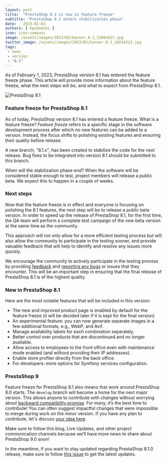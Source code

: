 ```yaml
---
layout: post
title:  "PrestaShop 8.1 is now in feature freeze"
subtitle: "PrestaShop 8.1 enters stabilization phase"
date:   2023-02-01
authors: [ kpodemski ]
icon: icon-compass
image: /assets/images/2023/02/banner_8.1_1200x627.jpg
twitter_image: /assets/images/2023/02/banner_8.1_1024x512.jpg
tags:
 - news
 - version
 - "8.1"
---
```



As of February 1, 2023, PrestaShop version 8.1 has entered the feature freeze phase. This article will provide more information about the feature freeze, what the next steps will be, and what to expect from PrestaShop 8.1.

![PrestaShop 8.1](/assets/images/2023/02/banner_8.1_1534x424.png)

### Feature freeze for PrestaShop 8.1

As of today, PrestaShop version 8.1 has entered a feature freeze. What is a feature freeze? _Feature freeze_ refers to a specific stage in the software development process after which no new features can be added to a version. Instead, the focus shifts to polishing existing features and ensuring their quality before release.

A new branch, "8.1.x", has been created to stabilize the code for the next release. Bug fixes to be integrated into version 8.1 should be submitted to this branch. 

When will the stabilization phase end? When the software will be considered stable enough to test, project members will release a public beta. We expect this to happen in a couple of weeks.

### Next steps

Now that the feature freeze is in effect and everyone is focusing on polishing the 8.1 features, the next step will be to release a public beta version. In order to speed up the release of PrestaShop 8.1, for the first time, the QA team will perform a complete test campaign of the new beta version at the same time as the community.

This approach will not only allow for a more efficient testing process but will also allow the community to participate in the testing sooner, and provide valuable feedback that will help to identify and resolve any issues more quickly.

We encourage the community to actively participate in the testing process by providing [feedback](https://github.com/PrestaShop/PrestaShop/discussions) and [reporting any bugs](https://github.com/PrestaShop/PrestaShop/issues/new?assignees=&labels=Bug%2CNew&template=1_bug_report.yml) or issues that they encounter. This will be an important step in ensuring that the final release of PrestaShop 8.1 is of the highest quality.

### New in PrestaShop 8.1

Here are the most notable features that will be included in this version:

- The new and improved product page is enabled by default for the feature freeze (it will be decided later if it is kept for the final version)
- An experimental feature: you can now generate separate images in a few additional formats, e.g., WebP, and Avif.
- Manage availability labels for each combination separately.
- Better control over products that are discontinued and no longer available.
- Allow access to employees to the front office even with maintenance mode enabled (and without providing their IP addresses).
- Enable store profiler directly from the back office.
- For developers: more options for Symfony services configuration.

### PrestaShop 9

Feature freeze for PrestaShop 8.1 also means that work around PrestaShop 9.0 starts. The `develop` branch will become a home for the next major version. This allows anyone to contribute with changes without worrying about [backward compatibility promise](https://github.com/PrestaShop/ADR/blob/master/0017-backward-compatibility-promise.md). For many, it’s the best time to contribute! You can often suggest impactful changes that were impossible to merge during work on the minor version. If you have any plan to contribute, let's discuss [your idea here](https://github.com/PrestaShop/PrestaShop/discussions/categories/ideas).

Make sure to follow this blog, Live Updates, and other project communication channels because we’ll have more news to share about PrestaShop 9.0 soon!

In the meantime, if you want to stay updated regarding PrestaShop 8.1.0 release, make sure to follow [this issue](https://github.com/PrestaShop/PrestaShop/issues/30719) to get the latest updates.
